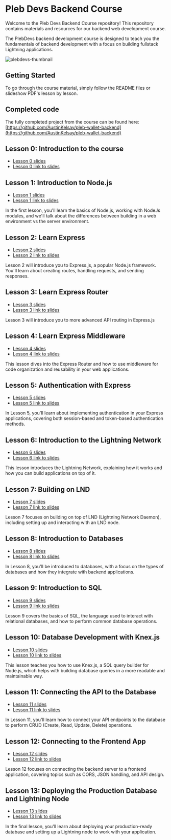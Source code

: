 # Pleb Devs Backend Course

Welcome to the Pleb Devs Backend Course repository! This repository contains materials and resources for our backend web development course.

The PlebDevs backend development course is designed to teach you the fundamentals of backend development with a focus on building fullstack Lightning applications.

![plebdevs-thumbnail](https://github.com/pleb-devs/plebdevs-course-2/assets/53542748/466d2993-8c88-4362-804a-3ea3ca4c3bef)

## Getting Started

To go through the course material, simply follow the README files or slideshow PDF's lesson by lesson.

## Completed code
The fully completed project from the course can be found here: [https://github.com/AustinKelsay/pleb-wallet-backend](https://github.com/AustinKelsay/pleb-wallet-backend)

## Lesson 0: Introduction to the course

- [Lesson 0 slides](https://github.com/pleb-devs/plebdevs-course-2/blob/main/lesson-0.pdf)
- [Lesson 0 link to slides](https://docs.google.com/presentation/d/1S_ZKZFXtKrsIExZASBOqD7Jjb23-Ht22e2PxNdzB1ro/edit?usp=sharing)

## Lesson 1: Introduction to Node.js

- [Lesson 1 slides](https://github.com/pleb-devs/plebdevs-course-2/blob/main/lesson-1.pdf)
- [Lesson 1 link to slides](https://docs.google.com/presentation/d/1eOUZ86R34oNiWEHRW70N5d-2qDuSQVkHmG6xi6ajBHc/edit?usp=sharing)

In the first lesson, you'll learn the basics of Node.js, working with NodeJs modules, and we'll talk about the differences between building in a web environment vs the server environment.

## Lesson 2: Learn Express

- [Lesson 2 slides](https://github.com/pleb-devs/plebdevs-course-2/blob/main/lesson-2.pdf)
- [Lesson 2 link to slides](https://docs.google.com/presentation/d/1xIkS_Rb8cIrR4eEUT04LJdfdapl1GLCuWWqYVAyG2pc/edit?usp=sharing)

Lesson 2 will introduce you to Express.js, a popular Node.js framework. You'll learn about creating routes, handling requests, and sending responses.

## Lesson 3: Learn Express Router

- [Lesson 3 slides](https://github.com/pleb-devs/plebdevs-course-2/blob/main/lesson-3.pdf)
- [Lesson 3 link to slides](https://docs.google.com/presentation/d/1l3ii5VtdZcSTdFlGdczx3CD4Vg4qn_x2JfvcjFCt7JE/edit?usp=sharing)

Lesson 3 will introduce you to more advanced API routing in Express.js

## Lesson 4: Learn Express Middleware

- [Lesson 4 slides](https://github.com/pleb-devs/plebdevs-course-2/blob/main/lesson-4.pdf)
- [Lesson 4 link to slides](https://docs.google.com/presentation/d/1M3wmeBco_Z31ahhSbSSx0yyUUpqDytj_A62eZNan-h8/edit?usp=sharing)

This lesson dives into the Express Router and how to use middleware for code organization and reusability in your web applications.

## Lesson 5: Authentication with Express

- [Lesson 5 slides](https://github.com/pleb-devs/plebdevs-course-2/blob/main/lesson-5.pdf)
- [Lesson 5 link to slides](https://docs.google.com/presentation/d/190OsLT3zosjGmjJt8pBA9PmVdfFTPLF4EtuC_CMMc_k/edit?usp=sharing)

In Lesson 5, you'll learn about implementing authentication in your Express applications, covering both session-based and token-based authentication methods.

## Lesson 6: Introduction to the Lightning Network

- [Lesson 6 slides](https://github.com/pleb-devs/plebdevs-course-2/blob/main/lesson-6.pdf)
- [Lesson 6 link to slides](https://docs.google.com/presentation/d/1KGI6HfvbeC8RGYyJtcbL6uaT9-FONOH9ki8QDv-Gxss/edit?usp=sharing)

This lesson introduces the Lightning Network, explaining how it works and how you can build applications on top of it.

## Lesson 7: Building on LND

- [Lesson 7 slides](https://github.com/pleb-devs/plebdevs-course-2/blob/main/lesson-7.pdf)
- [Lesson 7 link to slides](https://docs.google.com/presentation/d/1SRjrewHGZ61dbucV4u7_9wpKM24R0v4O6poXVeHD3bY/edit?usp=sharing)

Lesson 7 focuses on building on top of LND (Lightning Network Daemon), including setting up and interacting with an LND node.

## Lesson 8: Introduction to Databases

- [Lesson 8 slides](https://github.com/pleb-devs/plebdevs-course-2/blob/main/lesson-8.pdf)
- [Lesson 8 link to slides](https://docs.google.com/presentation/d/1-6XhWPhO65TSTeL9O_O3CZ1f3Pvufs5hj6OGmJvFQJU/edit?usp=sharing)

In Lesson 8, you'll be introduced to databases, with a focus on the types of databases and how they integrate with backend applications.

## Lesson 9: Introduction to SQL

- [Lesson 9 slides](https://github.com/pleb-devs/plebdevs-course-2/blob/main/lesson-9.pdf)
- [Lesson 9 link to slides](https://docs.google.com/presentation/d/1u0ylPhnyvmKhyNICjKEG-MJYoTnr_nvP0sttKIdlmZU/edit?usp=sharing)

Lesson 9 covers the basics of SQL, the language used to interact with relational databases, and how to perform common database operations.

## Lesson 10: Database Development with Knex.js

- [Lesson 10 slides](https://github.com/pleb-devs/plebdevs-course-2/blob/main/lesson-10.pdf)
- [Lesson 10 link to slides](https://docs.google.com/presentation/d/1vzXhmrolSIPXqvSHETIoOBS6o2tfoSvuJXpYcN0AwMk/edit?usp=sharing)

This lesson teaches you how to use Knex.js, a SQL query builder for Node.js, which helps with building database queries in a more readable and maintainable way.

## Lesson 11: Connecting the API to the Database

- [Lesson 11 slides](https://github.com/pleb-devs/plebdevs-course-2/blob/main/lesson-11.pdf)
- [Lesson 11 link to slides](https://docs.google.com/presentation/d/1x1oJMGHM_4nWfm4RGJVgnEbUW6QSvuok2ND1ToV0ppo/edit?usp=sharing)

In Lesson 11, you'll learn how to connect your API endpoints to the database to perform CRUD (Create, Read, Update, Delete) operations.

## Lesson 12: Connecting to the Frontend App

- [Lesson 12 slides](https://github.com/pleb-devs/plebdevs-course-2/blob/main/lesson-12.pdf)
- [Lesson 12 link to slides](https://docs.google.com/presentation/d/1ByWC0wNA91zmZYKd_w7gDskv02rWZXxjgXDuAuJhL6k/edit?usp=sharing)

Lesson 12 focuses on connecting the backend server to a frontend application, covering topics such as CORS, JSON handling, and API design.

## Lesson 13: Deploying the Production Database and Lightning Node

- [Lesson 13 slides](https://github.com/pleb-devs/plebdevs-course-2/blob/main/lesson-13.pdf)
- [Lesson 13 link to slides](https://docs.google.com/presentation/d/10Nn6H5QXXrzyulw43hgIPDXCLcsPsyUzkdgXjrdQqJE/edit?usp=sharing)

In the final lesson, you'll learn about deploying your production-ready database and setting up a Lightning node to work with your application.
